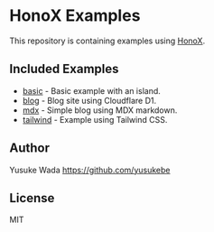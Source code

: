 # HonoX Examples

This repository is containing examples using [HonoX](https://github.com/honojs/honox).

## Included Examples

- [basic](./projects/basic/) - Basic example with an island.
- [blog](./projects/blog/) - Blog site using Cloudflare D1.
- [mdx](./projects/mdx/) - Simple blog using MDX markdown.
- [tailwind](./projects/tailwind/) - Example using Tailwind CSS.

## Author

Yusuke Wada <https://github.com/yusukebe>

## License

MIT
